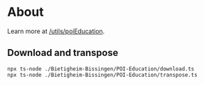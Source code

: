 # About

Learn more at [/utils/poiEducation](/utils/poiEducation).

## Download and transpose

```
npx ts-node ./Bietigheim-Bissingen/POI-Education/download.ts
npx ts-node ./Bietigheim-Bissingen/POI-Education/transpose.ts
```
